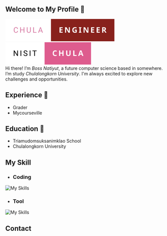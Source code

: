 ## Welcome to My Profile :pushpin:
![forthebadge](https://github.com/CEDT-Chula/For-The-Cedt-Badge/blob/main/badges/chula-engineer.svg?raw=true) ![forthebadge](https://github.com/CEDT-Chula/For-The-Cedt-Badge/blob/main/badges/nisit-chula.svg) <br>
Hi there! I’m *Boss Natiyut*, a future computer science based in somewhere. I’m study *Chulalongkorn University*. I'm always excited to explore new challenges and opportunities.

## Experience :construction_worker:
- Grader
- Mycourseville

## Education :necktie:
- Triamudomsuksanimklao School
- Chulalongkorn University

## My Skill
 - ### Coding <br>
![My Skills](https://skillicons.dev/icons?i=js,html,css,cpp,py)
- ### Tool <br>
![My Skills](https://skillicons.dev/icons?i=notion,sketchup,vscode,windows)

## Contact


<!--
**Boss-555-boss/Boss-555-boss** is a ✨ _special_ ✨ repository because its `README.md` (this file) appears on your GitHub profile.
![Professor Natee](https://github.com/user-attachments/assets/aa211225-f11a-4161-8acf-1b05a7729667)

Here are some ideas to get you started:

- 🔭 I’m currently working on ...
- 🌱 I’m currently learning ...
- 👯 I’m looking to collaborate on ...
- 🤔 I’m looking for help with ...
- 💬 Ask me about ...
- 📫 How to reach me: ...
- 😄 Pronouns: ...
- ⚡ Fun fact: ...
-->

